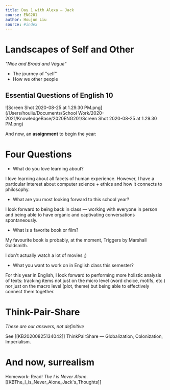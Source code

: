 ```yaml
---
title: Day 1 with Alexa — Jack
course: ENG201
author: Houjun Liu
source: #index
---
```



# Landscapes of Self and Other
_"Nice and Broad and Vague"_

* The journey of "self"
* How we other people

## Essential Questions of English 10

![Screen Shot 2020-08-25 at 1.29.30 PM.png](/Users/houliu/Documents/School Work/2020-2021/KnowledgeBase/2020ENG201/Screen Shot 2020-08-25 at 1.29.30 PM.png)

And now, an **assignment** to begin the year:

# Four Questions

- What do you love learning about?

I love learning about all facets of human experience. However, I have a particular interest about computer science + ethics and how it connects to philosophy. 

- What are you most looking forward to this school year?

I look forward to being back in class — working with everyone in person and being able to have organic and captivating conversations spontaneously.

- What is a favorite book or film?

My favourite book is probably, at the moment, Triggers by Marshall Goldsmith.

I don't actually watch a lot of movies ;)

- What you want to work on in English class this semester?

For this year in English, I look forward to performing more holistic analysis of texts: tracking items not just on the micro level (word choice, motifs, etc.) nor just on the macro level (plot, theme) but being able to effectively connect them together.

# Think-Pair-Share
_These are our answers, not definitive_

See [[KB20200825134042]] ThinkPairShare — Globalization, Colonization, Imperialism.

# And now, surrealism

Homework: Read! *The I is Never Alone*. [[KBThe_I_is_Never_Alone_Jack's_Thoughts]]
